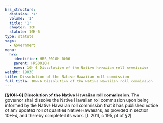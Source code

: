 ```yaml
---
hrs_structure:
  division: '1'
  volume: '1'
  title: '1'
  chapter: 10H
  statute: 10H-6
type: statute
tags:
  - Government
menu:
  hrs:
    identifier: HRS_0010H-0006
    parent: HRS0010H
    name: 10H-6 Dissolution of the Native Hawaiian roll commission
weight: 19030
title: Dissolution of the Native Hawaiian roll commission
full_title: 10H-6 Dissolution of the Native Hawaiian roll commission
---
```

**[§10H-6] Dissolution of the Native Hawaiian roll commission.** The governor shall dissolve the Native Hawaiian roll commission upon being informed by the Native Hawaiian roll commission that it has published notice of any updated roll of qualified Native Hawaiians, as provided in section 10H-4, and thereby completed its work. [L 2011, c 195, pt of §2]